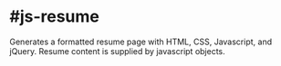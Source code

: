 #js-resume
========
Generates a formatted resume page with HTML, CSS, Javascript, and jQuery. Resume content is supplied by javascript objects.  
